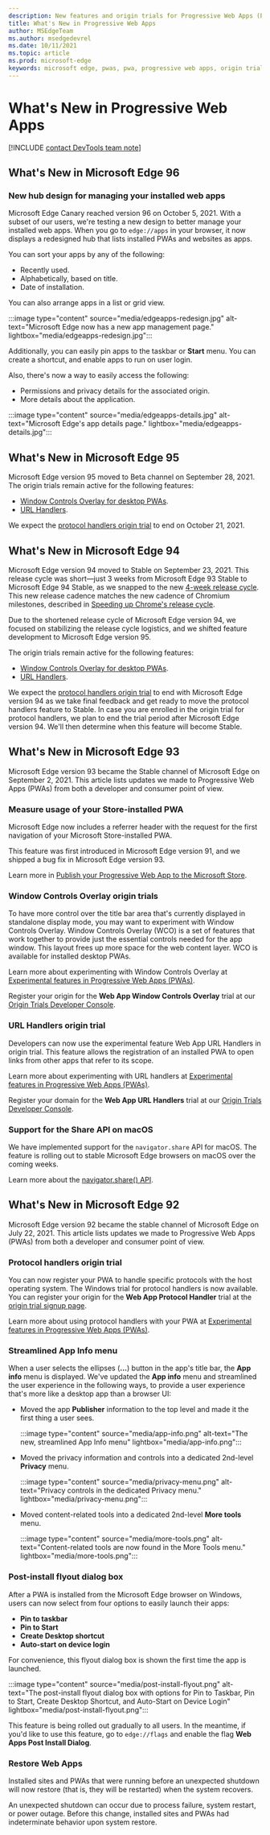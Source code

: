```yaml
---
description: New features and origin trials for Progressive Web Apps (PWAs).
title: What's New in Progressive Web Apps
author: MSEdgeTeam
ms.author: msedgedevrel
ms.date: 10/11/2021
ms.topic: article
ms.prod: microsoft-edge
keywords: microsoft edge, pwas, pwa, progressive web apps, origin trials
---
```

# What's New in Progressive Web Apps

[!INCLUDE [contact DevTools team note](includes/edge-whats-new-note.md)]


<!-- ====================================================================== -->
## What's New in Microsoft Edge 96

### New hub design for managing your installed web apps

Microsoft Edge Canary reached version 96 on October 5, 2021.  With a subset of our users, we're testing a new design to better manage your installed web apps.  When you go to `edge://apps` in your browser, it now displays a redesigned hub that lists installed PWAs and websites as apps.

You can sort your apps by any of the following:
*  Recently used.
*  Alphabetically, based on title.
*  Date of installation.

You can also arrange apps in a list or grid view.

:::image type="content" source="media/edgeapps-redesign.jpg" alt-text="Microsoft Edge now has a new app management page." lightbox="media/edgeapps-redesign.jpg":::

Additionally, you can easily pin apps to the taskbar or **Start** menu.  You can create a shortcut, and enable apps to run on user login.

Also, there's now a way to easily access the following:
*  Permissions and privacy details for the associated origin.
*  More details about the application.

:::image type="content" source="media/edgeapps-details.jpg" alt-text="Microsoft Edge's app details page." lightbox="media/edgeapps-details.jpg":::


<!-- ====================================================================== -->
## What's New in Microsoft Edge 95

Microsoft Edge version 95 moved to Beta channel on September 28, 2021.
The origin trials remain active for the following features:
*  [Window Controls Overlay for desktop PWAs](#window-controls-overlay-origin-trials).
*  [URL Handlers](#url-handlers-origin-trial).

We expect the [protocol handlers origin trial](#protocol-handlers-origin-trial) to end on October 21, 2021.


<!-- ====================================================================== -->
## What's New in Microsoft Edge 94

Microsoft Edge version 94 moved to Stable on September 23, 2021. This release cycle was short—just<!-- em dash --> 3 weeks from Microsoft Edge 93 Stable to Microsoft Edge 94 Stable, as we snapped to the new [4-week release cycle](https://blogs.windows.com/msedgedev/2021/03/12/new-release-cycles-microsoft-edge-extended-stable/).  This new release cadence matches the new cadence of Chromium milestones, described in [Speeding up Chrome's release cycle](https://blog.chromium.org/2021/03/speeding-up-release-cycle.html).

Due to the shortened release cycle of Microsoft Edge version 94, we focused on stabilizing the release cycle logistics, and we shifted feature development to Microsoft Edge version 95.

The origin trials remain active for the following features:
*  [Window Controls Overlay for desktop PWAs](#window-controls-overlay-origin-trials).
*  [URL Handlers](#url-handlers-origin-trial).

We expect the [protocol handlers origin trial](#protocol-handlers-origin-trial) to end with Microsoft Edge version 94 as we take final feedback and get ready to move the protocol handlers feature to Stable.  In case you are enrolled in the origin trial for protocol handlers, we plan to end the trial period after Microsoft Edge version 94.  We'll then determine when this feature will become Stable.


<!-- ====================================================================== -->
## What's New in Microsoft Edge 93

Microsoft Edge version 93 became the Stable channel of Microsoft Edge on September 2, 2021. This article lists updates we made to Progressive Web Apps (PWAs) from both a developer and consumer point of view.

### Measure usage of your Store-installed PWA

Microsoft Edge now includes a referrer header with the request for the first navigation of your Microsoft Store-installed PWA.

This feature was first introduced in Microsoft Edge version 91, and we shipped a bug fix in Microsoft Edge version 93.

Learn more in [Publish your Progressive Web App to the Microsoft Store](../how-to/microsoft-store.md#measure-usage-of-your-store-installed-pwa).

### Window Controls Overlay origin trials

To have more control over the title bar area that's currently displayed in standalone display mode, you may want to experiment with Window Controls Overlay. Window Controls Overlay (WCO) is a set of features that work together to provide just the essential controls needed for the app window. This layout frees up more space for the web content layer. WCO is available for installed desktop PWAs.

Learn more about experimenting with Window Controls Overlay at [Experimental features in Progressive Web Apps (PWAs)](../how-to/window-controls-overlay.md).

Register your origin for the **Web App Window Controls Overlay** trial at our [Origin Trials Developer Console](https://developer.microsoft.com/microsoft-edge/origin-trials/web-app-window-controls-overlay/registration/).

### URL Handlers origin trial

Developers can now use the experimental feature Web App URL Handlers in origin trial. This feature allows the registration of an installed PWA to open links from other apps that refer to its scope.

Learn more about experimenting with URL handlers at [Experimental features in Progressive Web Apps (PWAs)](../how-to/handle-urls.md).

Register your domain for the **Web App URL Handlers** trial at our [Origin Trials Developer Console](https://developer.microsoft.com/microsoft-edge/origin-trials/web-app-url-handlers/registration/).

### Support for the Share API on macOS

We have implemented support for the `navigator.share` API for macOS. The feature is rolling out to stable Microsoft Edge browsers on macOS over the coming weeks.

Learn more about the [navigator.share() API](https://developer.mozilla.org/docs/Web/API/Navigator/share).


<!-- ====================================================================== -->
## What's New in Microsoft Edge 92

Microsoft Edge version 92 became the stable channel of Microsoft Edge on July 22, 2021. This article lists updates we made to Progressive Web Apps (PWAs) from both a developer and consumer point of view.

### Protocol handlers origin trial

You can now register your PWA to handle specific protocols with the host operating system. The Windows trial for protocol handlers is now available. You can register your origin for the **Web App Protocol Handler** trial at the [origin trial signup page](https://developer.microsoft.com/microsoft-edge/origin-trials/web-app-protocol-handler-registration/registration).

Learn more about using protocol handlers with your PWA at [Experimental features in Progressive Web Apps (PWAs)](../how-to/handle-protocols.md).

### Streamlined App Info menu

When a user selects the ellipses (**...**) button in the app's title bar, the **App info** menu is displayed.  We've updated the **App info** menu and streamlined the user experience in the following ways, to provide a user experience that's more like a desktop app than a browser UI:
*  Moved the app **Publisher** information to the top level and made it the first thing a user sees.

   :::image type="content" source="media/app-info.png" alt-text="The new, streamlined App Info menu" lightbox="media/app-info.png":::

*  Moved the privacy information and controls into a dedicated 2nd-level **Privacy** menu.

   :::image type="content" source="media/privacy-menu.png" alt-text="Privacy controls in the dedicated Privacy menu." lightbox="media/privacy-menu.png":::

*  Moved content-related tools into a dedicated 2nd-level **More tools** menu.

   :::image type="content" source="media/more-tools.png" alt-text="Content-related tools are now found in the More Tools menu." lightbox="media/more-tools.png":::

### Post-install flyout dialog box

After a PWA is installed from the Microsoft Edge browser on Windows, users can now select from four options to easily launch their apps:
*  **Pin to taskbar**
*  **Pin to Start**
*  **Create Desktop shortcut**
*  **Auto-start on device login**

For convenience, this flyout dialog box is shown the first time the app is launched.

:::image type="content" source="media/post-install-flyout.png" alt-text="The post-install flyout dialog box with options for Pin to Taskbar, Pin to Start, Create Desktop Shortcut, and Auto-Start on Device Login" lightbox="media/post-install-flyout.png":::

This feature is being rolled out gradually to all users.  In the meantime, if you'd like to use this feature, go to `edge://flags` and enable the flag **Web Apps Post Install Dialog**.

### Restore Web Apps

Installed sites and PWAs that were running before an unexpected shutdown will now restore (that is, they will be restarted) when the system recovers.

An unexpected shutdown can occur due to process failure, system restart, or power outage. Before this change, installed sites and PWAs had indeterminate behavior upon system restore.
